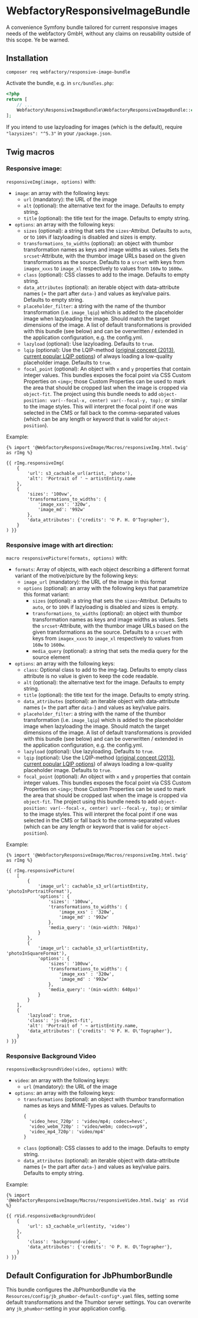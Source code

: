# WebfactoryResponsiveImageBundle

A convenience Symfony bundle tailored for current responsive images needs of the webfactory GmbH, without any claims on
reusability outside of this scope. Ye be warned.

## Installation

    composer req webfactory/responsive-image-bundle

Activate the bundle, e.g. in `src/bundles.php`:

```php
<?php
return [
    // ...
    Webfactory\ResponsiveImageBundle\WebfactoryResponsiveImageBundle::class => ['all' => true],
];
```

If you intend to use lazyloading for images (which is the default), require `"lazysizes": "^5.3"` in your `/package.json`.


## Twig macros

### Responsive image:

`responsiveImg(image, options)` with:

- `image`: an array with the following keys:
    - `url` (mandatory): the URL of the image 
    - `alt` (optional): the alternative text for the image. Defaults to empty string.
    - `title` (optional): the title text for the image. Defaults to empty string.
- `options`: an array with the following keys:
    - `sizes` (optional): a string that sets the `sizes`-Attribut. Defaults to `auto`, or to `100%` if lazyloading is disabled and sizes is empty.
    - `transformations_to_widths` (optional): an object with thumbor transformation names as keys and image widths as values. Sets the `srcset`-Attribute, with the thumbor image URLs based on the given transformations as the source. Defaults to a `srcset` with keys from `imagex_xxxs` to `image_xl` respectively to values from `160w` to `1600w`.
    - `class` (optional): CSS classes to add to the image. Defaults to empty string.
    - `data_attributes` (optional): an iterable object with data-attribute names (= the part after `data-`) and values as key/value pairs. Defaults to empty string.
    - `placeholder_filter`: a string with the name of the thumbor transformation (i.e. `image_lqip`) which is added to the placeholder image when lazyloading the image. Should match the target dimensions of the image. A list of default transformations is provided with this bundle (see below) and can be overwritten / extended in the application configuration, e.g. the config.yml.
    - `lazyload` (optional): Use lazyloading. Defaults to `true`.
    - `lqip` (optional): Use the LQIP-method ([original concept (2013)](https://www.guypo.com/introducing-lqip-low-quality-image-placeholders), [current popular LQIP options](https://cloudinary.com/blog/low_quality_image_placeholders_lqip_explained)) of always loading a low-quality placeholder image. Defaults to `true`.
    - `focal_point` (optional): An object with `x` and `y` properties that contain integer values. This bundles exposes the focal point via CSS Custom Properties on `<img>`; those Custom Properties can be used to mark the area that should be cropped last when the image is cropped via `object-fit`. The project using this bundle needs to add `object-position: var(--focal-x, center) var(--focal-y, top);` or similar to the image styles. This will interpret the focal point if one was selected in the CMS or fall back to the comma-separated values (which can be any length or keyword that is valid for `object-position`).

Example:
 
```
{% import '@WebfactoryResponsiveImage/Macros/responsiveImg.html.twig' as rImg %}

{{ rImg.responsiveImg(
    {
        'url': s3_cachable_url(artist, 'photo'),
        'alt': 'Portrait of ' ~ artistEntity.name
    },
    {
        'sizes': '100vw',
        'transformations_to_widths': {
            'image_xxs': '320w',
            'image_md': '992w'
        },
        'data_attributes': {'credits': '© P. H. O'Tographer'},
    }
) }}
```

### Responsive image with art direction:

`macro responsivePicture(formats, options)` with:

- `formats`: Array of objects, with each object describing a different format variant of the motive/picture by the following keys:
    - `image_url` (mandatory): the URL of the image in this format
    - `options` (optional): an array with the following keys that parametrize this format variant:
        - `sizes` (optional): a string that sets the `sizes`-Attribut. Defaults to `auto`, or to `100%` if lazyloading is disabled and sizes is empty.
        - `transformations_to_widths` (optional): an object with thumbor transformation names as keys and image widths as values. Sets the `srcset`-Attribute, with the thumbor image URLs based on the given transformations as the source. Defaults to a `srcset` with keys from `imagex_xxxs` to `image_xl` respectively to values from `160w` to `1600w`.
        - `media_query` (optional): a string that sets the media query for the source element
- `options`: an array with the following keys:
    - `class`: Optional class to add to the img-tag. Defaults to empty class attribute is no value is given to keep the code readable.
    - `alt` (optional): the alternative text for the image. Defaults to empty string.
    - `title` (optional): the title text for the image. Defaults to empty string.
    - `data_attributes` (optional): an iterable object with data-attribute names (= the part after `data-`) and values as key/value pairs.
    - `placeholder_filter`: a string with the name of the thumbor transformation (i.e. `image_lqip`) which is added to the placeholder image when lazyloading the image. Should match the target dimensions of the image. A list of default transformations is provided with this bundle (see below) and can be overwritten / extended in the application configuration, e.g. the config.yml.
    - `lazyload` (optional): Use lazyloading. Defaults to `true`.
    - `lqip` (optional): Use the LQIP-method ([original concept (2013)](https://www.guypo.com/introducing-lqip-low-quality-image-placeholders), [current popular LQIP options](https://cloudinary.com/blog/low_quality_image_placeholders_lqip_explained)) of always loading a low-quality placeholder image. Defaults to `true`.
    - `focal_point` (optional): An object with `x` and `y` properties that contain integer values. This bundles exposes the focal point via CSS Custom Properties on `<img>`; those Custom Properties can be used to mark the area that should be cropped last when the image is cropped via `object-fit`. The project using this bundle needs to add `object-position: var(--focal-x, center) var(--focal-y, top);` or similar to the image styles. This will interpret the focal point if one was selected in the CMS or fall back to the comma-separated values (which can be any length or keyword that is valid for `object-position`).

Example:
 
```
{% import '@WebfactoryResponsiveImage/Macros/responsiveImg.html.twig' as rImg %}

{{ rImg.responsivePicture(
    [
        {
            'image_url': cachable_s3_url(artistEntity, 'photoInPortraitFormat'),
            'options': {
                'sizes': '100vw',
                'transformations_to_widths': {
                    'image_xxs' : '320w',
                    'image_md' : '992w'
                },
                'media_query': '(min-width: 768px)'
            }
        },
        {
            'image_url': cachable_s3_url(artistEntity, 'photoInSquareFormat'),
            'options': {
                'sizes': '100vw',
                'transformations_to_widths': {
                    'image_xxs' : '320w',
                    'image_md' : '992w'
                },
                'media_query': '(min-width: 640px)'
            }
        }
    ],
    {
        'lazyload': true,
        'class': 'js-object-fit',
        'alt': 'Portrait of ' ~ artistEntity.name,
        'data_attributes': {'credits': '© P. H. O\'Tographer'},
    }
) }}
```

### Responsive Background Video

`responsiveBackgroundVideo(video, options)` with:

- `video`: an array with the following keys:
  - `url` (mandatory): the URL of the image
- `options`: an array with the following keys:
  - `transformations` (optional): an object with thumbor transformation names as keys and MIME-Types as values. Defaults to 
    ```
    {
      'video_hevc_720p' : 'video/mp4; codecs=hevc',
      'video_webm_720p' : 'video/webm; codecs=vp9',
      'video_mp4_720p': 'video/mp4'
    }
    ```
  - `class` (optional): CSS classes to add to the image. Defaults to empty string.
  - `data_attributes` (optional): an iterable object with data-attribute names (= the part after `data-`) and values as key/value pairs. Defaults to empty string.

Example:

```
{% import '@WebfactoryResponsiveImage/Macros/responsiveVideo.html.twig' as rVid %}

{{ rVid.responsiveBackgroundVideo(
    {
        'url': s3_cachable_url(entity, 'video')
    },
    {
        'class': 'background-video',
        'data_attributes': {'credits': '© P. H. O\'Tographer'},
    }
) }}
```

## Default Configuration for JbPhumborBundle

This bundle configures the JbPhumborBundle via the `Resources/config/jb_phumbor-default-config*.yaml` files, setting
some default transformations and the Thumbor server settings. You can overwrite any `jb_phumbor`-setting in your
application config.
